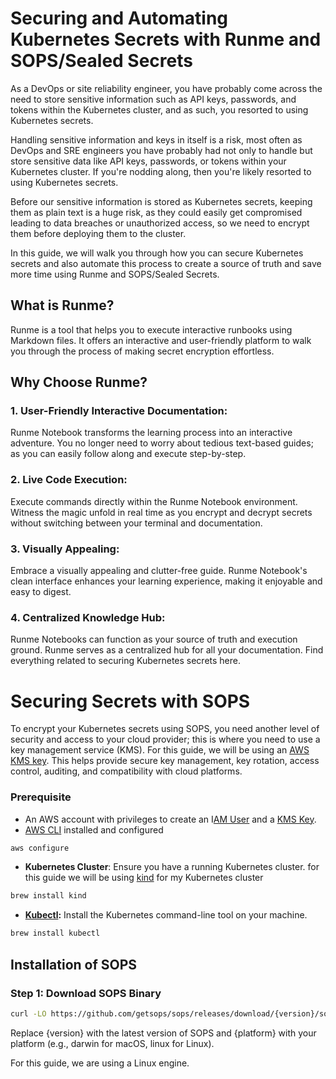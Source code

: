 # **Securing and Automating Kubernetes Secrets with Runme and SOPS/Sealed Secrets**

As a DevOps or site reliability engineer, you have probably come across the need to store sensitive information such as API keys, passwords, and tokens within the Kubernetes cluster, and as such, you resorted to using Kubernetes secrets.

Handling sensitive information and keys in itself is a risk, most often as DevOps and SRE engineers you have probably had not only to handle but store sensitive data like API keys, passwords, or tokens within your Kubernetes cluster. If you're nodding along, then you're likely resorted to using Kubernetes secrets.

Before our sensitive information is stored as Kubernetes secrets, keeping them as plain text is a huge risk, as they could easily get compromised leading to data breaches or unauthorized access, so we need to encrypt them before deploying them to the cluster.

In this guide, we will walk you through how you can secure Kubernetes secrets and also automate this process to create a source of truth and save more time using Runme and SOPS/Sealed Secrets.

## What is Runme?

Runme is a tool that helps you to execute interactive runbooks using Markdown files. It offers an interactive and user-friendly platform to walk you through the process of making secret encryption effortless.

## **Why Choose Runme?**

### **1. User-Friendly Interactive Documentation:**

Runme Notebook transforms the learning process into an interactive adventure. You no longer need to worry about tedious text-based guides; as you can easily follow along and execute step-by-step.

### **2. Live Code Execution:**

Execute commands directly within the Runme Notebook environment. Witness the magic unfold in real time as you encrypt and decrypt secrets without switching between your terminal and documentation.

### **3. Visually Appealing:**

Embrace a visually appealing and clutter-free guide. Runme Notebook's clean interface enhances your learning experience, making it enjoyable and easy to digest.

### **4. Centralized Knowledge Hub:**

Runme Notebooks can function as your source of truth and execution ground. Runme serves as a centralized hub for all your documentation. Find everything related to securing Kubernetes secrets here.

# **Securing Secrets with SOPS**

To encrypt your Kubernetes secrets using SOPS, you need another level of security and access to your cloud provider; this is where you need to use a key management service (KMS). For this guide, we will be using an [AWS KMS key](https://docs.aws.amazon.com/kms/latest/developerguide/concepts.html#kms_keys). This helps provide secure key management, key rotation, access control, auditing, and compatibility with cloud platforms.

### Prerequisite

- An AWS account with privileges to create an I[AM User](https://docs.aws.amazon.com/IAM/latest/UserGuide/id_users.html) and a [KMS Key](https://docs.aws.amazon.com/kms/latest/developerguide/concepts.html#kms_keys).
- [AWS CLI](https://docs.aws.amazon.com/cli/v1/userguide/cli-chap-install.html) installed and configured

```sh {"id":"01HRSZWCJZ8PG0T0EWGAP2ZS1Q"}
aws configure
```

- **Kubernetes Cluster**: Ensure you have a running Kubernetes cluster. for this guide we will be using [kind](https://kind.sigs.k8s.io/docs/user/quick-start/) for my Kubernetes cluster

```sh {"id":"01HRT007KXE45ESZTWN1JD6X5D"}
brew install kind
```

- **[Kubectl](https://kubernetes.io/docs/tasks/tools/):** Install the Kubernetes command-line tool on your machine.

```sh {"id":"01HRT011Y2QB3VFSW1XM2AGMFG"}
brew install kubectl
```

## **Installation of SOPS**

### Step 1: Download SOPS Binary

```sh {"id":"01HRT025BNFHE30KGNSFES2M3Q"}
curl -LO https://github.com/getsops/sops/releases/download/{version}/sops-v3.8.1.linux.amd64
```

Replace {version} with the latest version of SOPS and {platform} with your platform (e.g., darwin for macOS, linux for Linux).

For this guide, we are using a Linux engine.
